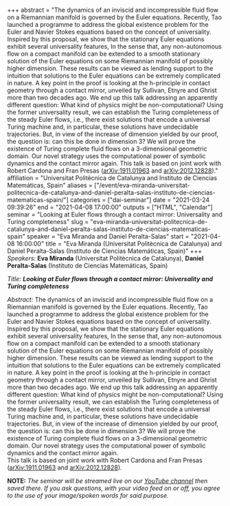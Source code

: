 +++
abstract = "The dynamics of an inviscid and incompressible fluid flow on a Riemannian manifold is governed by the Euler equations. Recently, Tao launched a programme to address the global existence problem for the Euler and Navier Stokes equations based on the concept of universality. Inspired by this proposal, we show that the stationary Euler equations exhibit several universality features, In the sense that, any non-autonomous flow on a compact manifold can be extended to a smooth stationary solution of the Euler equations on some Riemannian manifold of possibly higher dimension. These results can be viewed as lending support to the intuition that solutions to the Euler equations can be extremely complicated in nature. A key point in the proof is looking at the h-principle in contact geometry through a contact mirror, unveiled by Sullivan, Etnyre and Ghrist more than two decades ago. We end up this talk addressing an apparently different question: What kind of physics might be non-computational? Using the former universality result, we can establish the Turing completeness of the steady Euler flows, i.e., there exist solutions that encode a universal Turing machine and, in particular, these solutions have undecidable trajectories. But, in view of the increase of dimension yielded by our proof, the question is: can this be done in dimension 3? We will prove the existence of Turing complete fluid flows on a 3-dimensional geometric domain. Our novel strategy uses the computational power of symbolic dynamics and the contact mirror again. This talk is based on joint work with Robert Cardona and Fran Presas ([arXiv:1911.01963](https://arxiv.org/abs/1911.01963) and [arXiv:2012.12828](https://arxiv.org/abs/2012.12828))."
affiliation = "Universitat Politècnica de Catalunya and Instituto de Ciencias Matemáticas, Spain"
aliases = ["/event/eva-miranda-universitat-politecnica-de-catalunya-and-daniel-peralta-salas-instituto-de-ciencias-matematicas-spain/"]
categories = ["dai-seminar"]
date = "2021-03-24 09:39:26"
end = "2021-04-08 17:00:00"
outputs = ["HTML", "Calendar"]
seminar = "Looking at Euler flows through a contact mirror: Universality and Turing completeness"
slug = "eva-miranda-universitat-politecnica-de-catalunya-and-daniel-peralta-salas-instituto-de-ciencias-matematicas-spain"
speaker = "Eva Miranda and Daniel Peralta-Salas"
start = "2021-04-08 16:00:00"
title = "Eva Miranda (Universitat Politècnica de Catalunya) and Daniel Peralta-Salas (Instituto de Ciencias Matemáticas, Spain)"
+++
*Speakers:* **Eva Miranda** (Universitat Politècnica de Catalunya),
**Daniel Peralta-Salas** (Instituto de Ciencias Matemáticas, Spain)

*Title:* ***Looking at Euler flows through a contact mirror: Universality
and Turing completeness***

*Abstract:* The dynamics of an inviscid and incompressible fluid flow on
a Riemannian manifold is governed by the Euler equations. Recently, Tao
launched a programme to address the global existence problem for the
Euler and Navier Stokes equations based on the concept of universality.
Inspired by this proposal, we show that the stationary Euler equations
exhibit several universality features, In the sense that, any
non-autonomous flow on a compact manifold can be extended to a smooth
stationary solution of the Euler equations on some Riemannian manifold
of possibly higher dimension. These results can be viewed as lending
support to the intuition that solutions to the Euler equations can be
extremely complicated in nature. A key point in the proof is looking at
the h-principle in contact geometry through a contact mirror, unveiled
by Sullivan, Etnyre and Ghrist more than two decades ago. We end up this
talk addressing an apparently different question: What kind of physics
might be non-computational? Using the former universality result, we can
establish the Turing completeness of the steady Euler flows, i.e., there
exist solutions that encode a universal Turing machine and, in
particular, these solutions have undecidable trajectories. But, in view
of the increase of dimension yielded by our proof, the question is: can
this be done in dimension 3? We will prove the existence of Turing
complete fluid flows on a 3-dimensional geometric domain. Our novel
strategy uses the computational power of symbolic dynamics and the
contact mirror again.  
This talk is based on joint work with Robert Cardona and Fran Presas
([arXiv:1911.01963](https://arxiv.org/abs/1911.01963) and
[arXiv:2012.12828](https://arxiv.org/abs/2012.12828)).

**NOTE:** *The seminar will be streamed live on our [YouTube
channel](https://www.youtube.com/channel/UCyNNg155G3iLS7l-qZjboyg) then
saved there. If you ask questions, with your video feed on or off, you
agree to the use of your image/spoken words for said purpose.*
